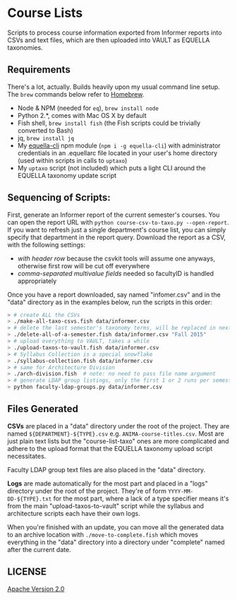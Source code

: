 # Course Lists

Scripts to process course information exported from Informer reports into CSVs and text files, which are then uploaded into VAULT as EQUELLA taxonomies.

## Requirements

There's a lot, actually. Builds heavily upon my usual command line setup. The `brew` commands below refer to [Homebrew](http://brew.sh).

- Node & NPM (needed for `eq`), `brew install node`
- Python 2.\*, comes with Mac OS X by default
- Fish shell, `brew install fish` (the Fish scripts could be trivially converted to Bash)
- jq, `brew install jq`
- My [equella-cli](https://github.com/cca/equella_cli) npm module (`npm i -g equella-cli`) with administrator credentials in an .equellarc file located in your user's home directory (used within scripts in calls to `uptaxo`)
- My `uptaxo` script (not included) which puts a light CLI around the EQUELLA taxonomy update script

## Sequencing of Scripts:

First, generate an Informer report of the current semester's courses. You can open the report URL with `python course-csv-to-taxo.py --open-report`. If you want to refresh just a single department's course list, you can simply specify that department in the report query. Download the report as a CSV, with the following settings:

- _with header row_ because the csvkit tools will assume one anyways, otherwise first row will be cut off everywhere
- _comma-separated multivalue fields_ needed so facultyID is handled appropriately

Once you have a report downloaded, say named "infomer.csv" and in the "data" directory as in the examples below, run the scripts in this order:

```sh
> # create ALL the CSVs
> ./make-all-taxo-csvs.fish data/informer.csv
> # delete the last semester's taxonomy terms, will be replaced in next step
> ./delete-all-of-a-semester.fish data/informer.csv "Fall 2015"
> # upload everything to VAULT, takes a while
> ./upload-taxos-to-vault.fish data/informer.csv
> # Syllabus Collection is a special snowflake
> ./syllabus-collection.fish data/informer.csv
> # same for Architecture Division
> ./arch-division.fish  # note: no need to pass file name argument
> # generate LDAP group listings, only the first 1 or 2 runs per semester
> python faculty-ldap-groups.py data/informer.csv
```

## Files Generated

**CSVs** are placed in a "data" directory under the root of the project. They are named `${DEPARTMENT}-${TYPE}.csv` e.g. `ANIMA-course-titles.csv`. Most are just plain text lists but the "course-list-taxo" ones are more complicated and adhere to the upload format that the EQUELLA taxonomy upload script necessitates.

Faculty LDAP group text files are also placed in the "data" directory.

**Logs** are made automatically for the most part and placed in a "logs" directory under the root of the project. They're of form `YYYY-MM-DD-${TYPE}.txt` for the most part, where a lack of a type specifier means it's from the main "upload-taxos-to-vault" script while the syllabus and architecture scripts each have their own logs.

When you're finished with an update, you can move all the generated data to an archive location with `./move-to-complete.fish` which moves everything in the "data" directory into a directory under "complete" named after the current date.

## LICENSE

[Apache Version 2.0](http://www.apache.org/licenses/LICENSE-2.0)

